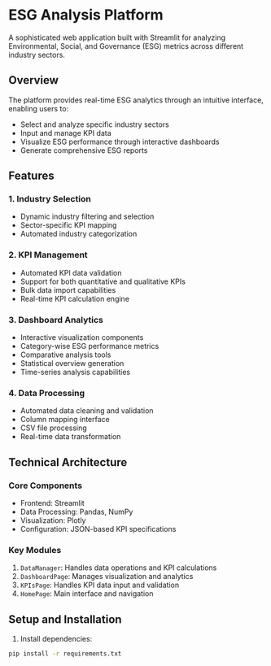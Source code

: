 # ESG Analysis Platform

A sophisticated web application built with Streamlit for analyzing Environmental, Social, and Governance (ESG) metrics across different industry sectors.

## Overview

The platform provides real-time ESG analytics through an intuitive interface, enabling users to:
- Select and analyze specific industry sectors
- Input and manage KPI data
- Visualize ESG performance through interactive dashboards
- Generate comprehensive ESG reports

## Features

### 1. Industry Selection
- Dynamic industry filtering and selection
- Sector-specific KPI mapping
- Automated industry categorization

### 2. KPI Management
- Automated KPI data validation
- Support for both quantitative and qualitative KPIs
- Bulk data import capabilities
- Real-time KPI calculation engine

### 3. Dashboard Analytics
- Interactive visualization components
- Category-wise ESG performance metrics
- Comparative analysis tools
- Statistical overview generation
- Time-series analysis capabilities

### 4. Data Processing
- Automated data cleaning and validation
- Column mapping interface
- CSV file processing
- Real-time data transformation

## Technical Architecture

### Core Components
- Frontend: Streamlit
- Data Processing: Pandas, NumPy
- Visualization: Plotly
- Configuration: JSON-based KPI specifications

### Key Modules
1. `DataManager`: Handles data operations and KPI calculations
2. `DashboardPage`: Manages visualization and analytics
3. `KPIsPage`: Handles KPI data input and validation
4. `HomePage`: Main interface and navigation

## Setup and Installation

1. Install dependencies:
```bash
pip install -r requirements.txt
